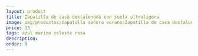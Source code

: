 ```yaml
---
layout: product
title: Zapatilla de casa destalonada con suela ultraligera 
image: img/productos/zapatilla señora verano/Zapatilla de casa destalonada con suela ultraligera =13=azul marino celeste rosa.webp
price: 13
tags: azul marino celeste rosa
description: 
order: 0
---
```

